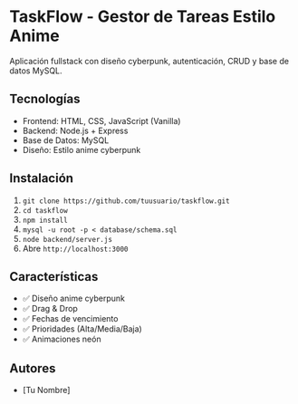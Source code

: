 # TaskFlow - Gestor de Tareas Estilo Anime

Aplicación fullstack con diseño cyberpunk, autenticación, CRUD y base de datos MySQL.

## Tecnologías
- Frontend: HTML, CSS, JavaScript (Vanilla)
- Backend: Node.js + Express
- Base de Datos: MySQL
- Diseño: Estilo anime cyberpunk

## Instalación
1. `git clone https://github.com/tuusuario/taskflow.git`
2. `cd taskflow`
3. `npm install`
4. `mysql -u root -p < database/schema.sql`
5. `node backend/server.js`
6. Abre `http://localhost:3000`

## Características
- ✅ Diseño anime cyberpunk
- ✅ Drag & Drop
- ✅ Fechas de vencimiento
- ✅ Prioridades (Alta/Media/Baja)
- ✅ Animaciones neón

## Autores
- [Tu Nombre]